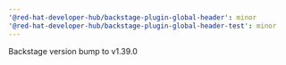 ```yaml
---
'@red-hat-developer-hub/backstage-plugin-global-header': minor
'@red-hat-developer-hub/backstage-plugin-global-header-test': minor
---
```


Backstage version bump to v1.39.0
